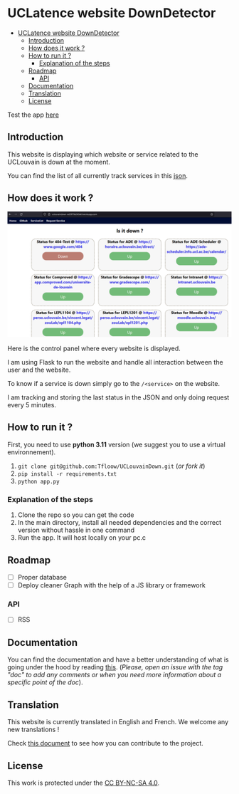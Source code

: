 # UCLatence website DownDetector

- [UCLatence website DownDetector](#uclatence-website-downdetector)
  - [Introduction](#introduction)
  - [How does it work ?](#how-does-it-work-)
  - [How to run it ?](#how-to-run-it-)
    - [Explanation of the steps](#explanation-of-the-steps)
  - [Roadmap](#roadmap)
    - [API](#api)
  - [Documentation](#documentation)
  - [Translation](#translation)
  - [License](#license)

Test the app [here](https://uclatence.onrender.com/)

## Introduction

This website is displaying which website or service related to the UCLouvain is down at the moment.

You can find the list of all currently track services in this [json](services.json).

## How does it work ?

![Homepage](doc/img/image.png)

Here is the control panel where every website is displayed.

I am using Flask to run the website and handle all interaction between the user and the website.

To know if a service is down simply go to the `/<service>` on the website.

I am tracking and storing the last status in the JSON and only doing request every 5 minutes.

## How to run it ?

First, you need to use **python 3.11** version (we suggest you to use a virtual environnement).

1. `git clone git@github.com:Tfloow/UCLouvainDown.git` (*or fork it*)
2. `pip install -r requirements.txt`
3. `python app.py`

### Explanation of the steps

1. Clone the repo so you can get the code
2. In the main directory, install all needed dependencies and the correct version without hassle in one command
3. Run the app. It will host locally on your pc.c

## Roadmap

- [ ] Proper database
- [ ] Deploy cleaner Graph with the help of a JS library or framework
  
### API

- [ ] RSS

## Documentation

You can find the documentation and have a better understanding of what is going under the hood by reading [this](doc/doc.md). (*Please, open an issue with the tag "doc" to add any comments or when you need more information about a specific point of the doc*).

## Translation

This website is currently translated in English and French. We welcome any new translations !

Check [this document](/translations/contribue.md) to see how you can contribute to the project.

## License

This work is protected under the [CC BY-NC-SA 4.0](https://creativecommons.org/licenses/by-nc-sa/4.0/).